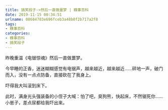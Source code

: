 ```yaml
---
title: 搞笑段子->然后一直做噩梦 | 糗事百科
date: 2019-11-15 00:34:51
urlname: 08684783e696fceb3a48b0f2b717a2f8
tags: 
- 糗事百科
categories:
- 糗事百科
- 搞笑段子
---
```

昨晚重温《电锯惊魂》然后一直做噩梦。

今早睡的正香，迷迷糊糊感觉有电锯声，越来越近，越来越近……砰地一声，破门而入，没有一点点防备，直接砍在了我身上。

吓得我大叫滚到床下。

此时，满身光头强装备的小侄子大喊：怕了吧，臭狗熊，快起床，不然锯死你……小崽子，差点尿都给我吓出来。



